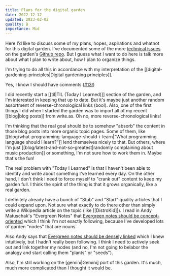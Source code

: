 ```yaml
---
title: Plans for the digital garden
date: 2022-12-12
updated: 2023-02-02
quality: B
importance: Mid
---
```

Here I'd like to discuss some of my plans, hopes, aspirations and whatnot for this digital garden. I've documented some of the more [technical issues](https://github.com/audiodude/garden.travisbriggs.com/issues) on the garden's [Github repo](https://github.com/audiodude/garden.travisbriggs.com). But I guess what I want to do here is talk more about what I plan to write about, how I plan to organize things.

I'm trying to do all this in accordance with my interpretation of the [[digital-gardening-principles|Digital gardening principles]].

Yes, I know I should have comments ([#13!](https://github.com/audiodude/garden.travisbriggs.com/issues/13))

I did recently start a [[til|TIL (Today I Learned)]] section of the garden, and I'm interested in keeping that up to date. But it's maybe just another random assortment of reverse-chronological links (boo!). Also, one of the first things I did when I started the garden was to import all of my recent [[blog|blog posts]] from write.as. Oh no, more reverse-chronological links!

I'm thinking that the real goal should be to somehow "absorb" the content in those blog posts into more organic topic pages. Some of them, like [[blog/what-programming-language-should-i-learn|"What programming language should I learn?"]] lend themselves nicely to that. But others, where I'm just [[blog/latest-and-not-so-greatest|randomly complaining about music production]] or something, I'm not sure how to work them in. Maybe that's the fun!

The real problem with "Today I Learned" is that I haven't been able to identify and write about something I've learned every day. On the other hand, I don't think I need to force myself to "crank out" content to keep my garden full. I think the spirit of the thing is that it grows organically, like a real garden.

I definitely already have a bunch of "Stub" and "Start" quality articles that I could expand upon. Not sure what exactly to do there other than simply write a Wikipedia article on the topic (like [[DistroKid]]). I read in Andy Matuschak's "Evergreen Notes" that [Evergreen notes should be concept-oriented](https://notes.andymatuschak.org/About_these_notes?stackedNotes=z4SDCZQeRo4xFEQ8H4qrSqd68ucpgE6LU155C&stackedNotes=z6bci25mVUBNFdVWSrQNKr6u7AZ1jFzfTVbMF) which I think I'm not exactly following, because I've developed lots of garden "nodes" that are nouns.

Also Andy says that [Evergreen notes should be densely linked](https://notes.andymatuschak.org/About_these_notes?stackedNotes=z4SDCZQeRo4xFEQ8H4qrSqd68ucpgE6LU155C&stackedNotes=z6bci25mVUBNFdVWSrQNKr6u7AZ1jFzfTVbMF&stackedNotes=z2HUE4ABbQjUNjrNemvkTCsLa1LPDRuwh1tXC) which I knew intuitively, but I hadn't really been following. I think I need to actively seek out and link together my nodes (and no, I'm not going to belabor the analogy and start calling them "plants" or "seeds").

Also, I'm still working on the [gemini|Gemini] port of this garden. It's much, much more complicated than I thought it would be.
